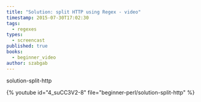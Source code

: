 ```yaml
---
title: "Solution: split HTTP using Regex - video"
timestamp: 2015-07-30T17:02:30
tags:
  - regexes
types:
  - screencast
published: true
books:
  - beginner_video
author: szabgab
---
```



solution-split-http


{% youtube id="4_suCC3V2-8" file="beginner-perl/solution-split-http" %}
